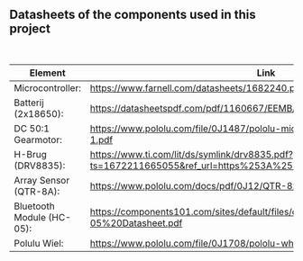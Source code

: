 ## Datasheets of the components used in this project
<br />

|Element|Link|
|----------|----|
|Microcontroller:| https://www.farnell.com/datasheets/1682240.pdf|
|Batterij (2x18650):| https://datasheetspdf.com/pdf/1160667/EEMB/LIR18650/1|
|DC 50:1 Gearmotor:| https://www.pololu.com/file/0J1487/pololu-micro-metal-gearmotors_rev-5-1.pdf|
|H-Brug (DRV8835):| https://www.ti.com/lit/ds/symlink/drv8835.pdf?ts=1672211665055&ref_url=https%253A%252F%252Fwww.google.com%252F|
|Array Sensor (QTR-8A):|https://www.pololu.com/docs/pdf/0J12/QTR-8x.pdf|
|Bluetooth Module (HC-05):|https://components101.com/sites/default/files/component_datasheet/HC-05%20Datasheet.pdf|
|Polulu Wiel:|https://www.pololu.com/file/0J1708/pololu-wheel-dimensions.pdf|
